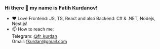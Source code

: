 ### Hi there 👋 my name is Fatih Kurdanov!
- :heart: Love Frontend: JS, TS, React and also Backend: C# & .NET, Nodejs, Nest.js!
- 📫 How to reach me: <br/>
  Telegram: [@fr_kurdan](https://t.me/fr_kurdan) <br/>
  Gmail: fkurdan@gmail.com

